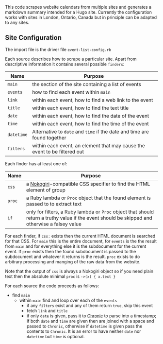 This code scrapes website calendars from multiple sites and generates a markdown summary intended for a Hugo site. Currently the configuration works with sites in London, Ontario, Canada but in principle can be adapted to any sites.

## Site Configuration

The import file is the driver file `event-list-config.rb`

Each source describes how to scrape a particular site. Apart from descriptive information it contains several possible `finders`:

| Name       | Purpose                                                                   |
|------------|---------------------------------------------------------------------------|
| `main`     | the section of the site containing a list of events                       |
| `events`   | how to find each event within `main`                                      |
| `link`     | within each event, how to find a web link to the event                    |
| `title`    | within each event, how to find the text title                             |
| `date`     | within each event, how to find the date of the event                      |
| `time`     | within each event, how to find the time of the event                      |
| `datetime` | Alternative to `date` and `time` if the date and time are found together  |
| `filters`  | within each event, an element that may cause the event to be filtered out |

Each finder has at least one of:

| Name   | Purpose                                                                                                                                        |
|--------|------------------------------------------------------------------------------------------------------------------------------------------------|
| `css`  | a [Nokogiri](https://nokogiri.org/)-compatible CSS specifier to find the HTML element of group                                                 |
| `proc` | a Ruby lambda or `Proc` object that the found element is passed to to extract text                                                             |
| `if`   | only for filters, a Ruby lambda or `Proc` object that should return a truthy value if the event should be skipped and otherwise a falsey value |

For each finder, if `css:` exists then the current HTML document is searched for that CSS. For `main` this is the entire document, for `events` is the the result from `main` and for everything else it is the subdocument for the current event. If `proc` exists then the found subdocument is passed to the subdocument and whatever it returns is the result. `proc` exists to do arbitrary processing and manging of the raw data from the website.

Note that the output of `css` is always a Nokogiri object so if you need plain text then the absolute minimal `proc` is `->(x) { x.text }`

For each source the code proceeds as follows:

- find `main`
  - within `main` find and loop over each of the `events`
    - if any `filters` exist and any of them return `true`, skip this event
    - fetch `link` and `title`
    - if only `date` is given, pass it to [Chronic](https://github.com/mojombo/chronic) to parse into a
      timestamp; if both `date` and `time` are given then are joined with a space and passed to `Chronic`,
      otherwise if `datetime` is given pass the contents to `Chronic`. It is an error to have neither `date` nor
      `datetime` but `time` is optional.

